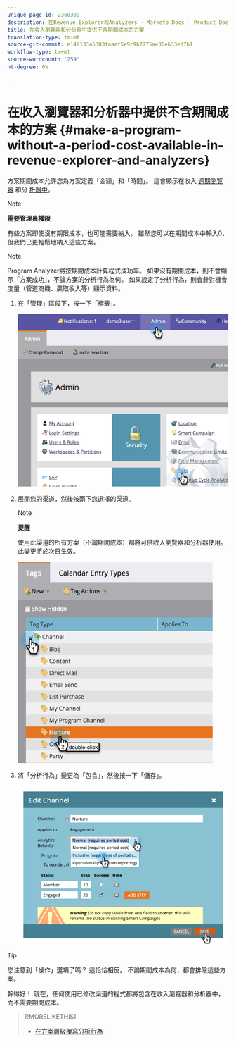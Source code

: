 ```yaml
---
unique-page-id: 2360389
description: 在Revenue Explorer和Analyzers - Marketo Docs - Product Documentation中提供不含期間成本的計畫
title: 在收入瀏覽器和分析器中提供不含期間成本的方案
translation-type: tm+mt
source-git-commit: e149133a5383faaef5e9c9b7775ae36e633ed7b1
workflow-type: tm+mt
source-wordcount: '259'
ht-degree: 0%

---
```



# 在收入瀏覽器和分析器中提供不含期間成本的方案 {#make-a-program-without-a-period-cost-available-in-revenue-explorer-and-analyzers}

方案期間成本允許您為方案定義「金額」和「時間」。 這會顯示在收入 [週期瀏覽器](http://docs.marketo.com/display/docs/revenue+cycle+analytics) 和分 [析器中](../../../../product-docs/reporting/revenue-cycle-analytics/opportunity-influence-analyzer/tell-the-marketing-story-with-an-opportunity-influence-analyzer.md)。

>[!NOTE]
>
>**需要管理員權限**

有些方案即使沒有期限成本，也可能需要納入。 雖然您可以在期間成本中輸入0，但我們已更輕鬆地納入這些方案。

>[!NOTE]
>
>Program Analyzer將按期間成本計算程式成功率。 如果沒有期間成本，則不會顯示「方案成功」，不論方案的分析行為為何。 如果設定了分析行為，則會針對機會度量（管道商機、贏取收入等）顯示資料。

1. 在「管理」區段下，按一下「標籤」。

   ![](assets/image2014-9-17-12-3a35-3a32.png)

1. 展開您的渠道，然後按兩下您選擇的渠道。

   >[!NOTE]
   >
   >**提醒**
   >
   >使用此渠道的所有方案（不論期間成本）都將可供收入瀏覽器和分析器使用。 此變更將於次日生效。

   ![](assets/image2014-9-17-12-3a36-3a7.png)

1. 將「分析行為」變更為「包含」，然後按一下「儲存」。

   ![](assets/image2014-9-17-12-3a36-3a13.png)

>[!TIP]
>
>您注意到「操作」選項了嗎？ 這恰恰相反。 不論期間成本為何，都會排除這些方案。

幹得好！ 現在，任何使用已修改渠道的程式都將包含在收入瀏覽器和分析器中，而不需要期間成本。

>[!MORELIKETHIS]
>
>* [在方案層級覆寫分析行為](override-analytics-behavior-at-the-program-level.md)

>



